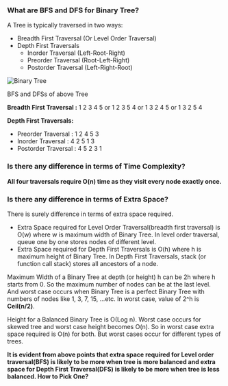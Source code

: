 ### What are BFS and DFS for Binary Tree? 

A Tree is typically traversed in two ways:

- Breadth First Traversal (Or Level Order Traversal)
- Depth First Traversals
    - Inorder Traversal (Left-Root-Right)
    - Preorder Traversal (Root-Left-Right)
    - Postorder Traversal (Left-Right-Root)

![Binary Tree](https://media.geeksforgeeks.org/wp-content/cdn-uploads/2009/06/tree12.gif)

BFS and DFSs of above Tree

**Breadth First Traversal :** 1 2 3 4 5 or 1 2 3 5 4 or 1 3 2 4 5 or 1 3 2 5 4 

**Depth First Traversals:** 
- Preorder Traversal : 1 2 4 5 3 
- Inorder Traversal  :  4 2 5 1 3 
- Postorder Traversal : 4 5 2 3 1

### Is there any difference in terms of Time Complexity?

**All four traversals require O(n) time as they visit every node exactly once.** 

### Is there any difference in terms of Extra Space? 

There is surely difference in terms of extra space required.

- Extra Space required for Level Order Traversal(breadth first traversal) is O(w) where w is maximum width of Binary Tree. In level order traversal, queue one by one stores nodes of different level.
- Extra Space required for Depth First Traversals is O(h) where h is maximum height of Binary Tree. In Depth First Traversals, stack (or function call stack) stores all ancestors of a node.

Maximum Width of a Binary Tree at depth (or height) h can be 2h where h starts from 0. So the maximum number of nodes can be at the last level. And worst case occurs when Binary Tree is a perfect Binary Tree with numbers of nodes like 1, 3, 7, 15, …etc. In worst case, value of 2^h is **Ceil(n/2)**.


Height for a Balanced Binary Tree is O(Log n). Worst case occurs for skewed tree and worst case height becomes O(n). So in worst case extra space required is O(n) for both. But worst cases occur for different types of trees. 

**It is evident from above points that extra space required for Level order traversal(BFS) is likely to be more when tree is more balanced and extra space for Depth First Traversal(DFS) is likely to be more when tree is less balanced. How to Pick One?**



